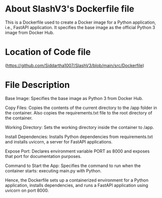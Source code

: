 # About SlashV3's Dockerfile file
This is a Dockerfile used to create a Docker image for a Python application, i.e., FastAPI application.
It specifies the base image as the official Python 3 image from Docker Hub.

# Location of Code file
(https://github.com/Siddartha1007/SlashV3/blob/main/src/Dockerfile)

# File Description
Base Image:
Specifies the base image as Python 3 from Docker Hub.

Copy Files:
Copies the contents of the current directory to the /app folder in the container. Also copies the requirements.txt file to the root directory of the container.

Working Directory:
Sets the working directory inside the container to /app.

Install Dependencies:
Installs Python dependencies from requirements.txt and installs uvicorn, a server for FastAPI applications.

Expose Port:
Declares environment variable PORT as 8000 and exposes that port for documentation purposes.

Command to Start the App:
Specifies the command to run when the container starts: executing main.py with Python.

Hence, the Dockerfile sets up a containerized environment for a Python application, installs dependencies, and runs a FastAPI application using uvicorn on port 8000.
